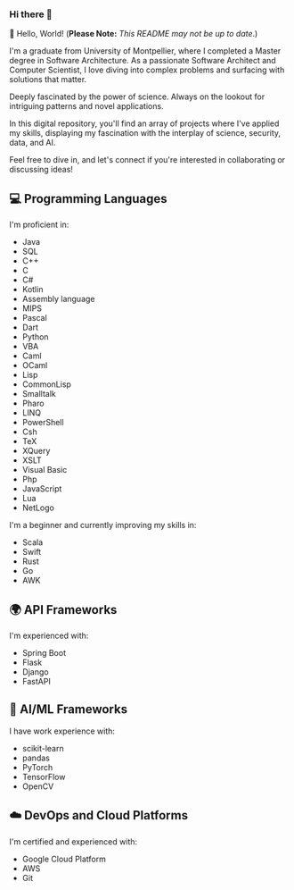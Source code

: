 ### Hi there 👋

<!--
**yanisallouch/yanisallouch** is a ✨ _special_ ✨ repository because its `README.md` (this file) appears on your GitHub profile.

Here are some ideas to get you started:

- 🔭 I’m currently working on ...
- 🌱 I’m currently learning ...
- 👯 I’m looking to collaborate on ...
- 🤔 I’m looking for help with ...
- 💬 Ask me about ...
- 📫 How to reach me: ...
- 😄 Pronouns: ...
- ⚡ Fun fact: ...
-->
👋 Hello, World!     (**Please Note:** *This README may not be up to date*.)

I'm a graduate from University of Montpellier, where I completed a Master degree in Software Architecture. As a passionate Software Architect and Computer Scientist, I love diving into complex problems and surfacing with solutions that matter.

Deeply fascinated by the power of science. Always on the lookout for intriguing patterns and novel applications.

In this digital repository, you'll find an array of projects where I've applied my skills, displaying my fascination with the interplay of science, security, data, and AI. 
<!-- This is a comment. It won't be visible in the displayed README. Each piece of code is a story of problem-solving, continual learning, and a pursuit of excellence. -->
Feel free to dive in, and let's connect if you're interested in collaborating or discussing ideas!

## 💻 Programming Languages
I'm proficient in:
- Java
- SQL
- C++
- C
- C#
- Kotlin
- Assembly language
- MIPS
- Pascal
- Dart
- Python
- VBA
- Caml
- OCaml
- Lisp
- CommonLisp
- Smalltalk
- Pharo
- LINQ
- PowerShell
- Csh
- TeX
- XQuery
- XSLT
- Visual Basic
- Php
- JavaScript
- Lua
- NetLogo
  
I'm a beginner and currently improving my skills in:
- Scala
- Swift
- Rust
- Go
- AWK

## 🌍 API Frameworks
I'm experienced with:
- Spring Boot
- Flask
- Django
- FastAPI

## 🧠 AI/ML Frameworks
I have work experience with:
- scikit-learn
- pandas
- PyTorch
- TensorFlow
- OpenCV

## ☁️ DevOps and Cloud Platforms
I'm certified and experienced with:
- Google Cloud Platform
- AWS
- Git
